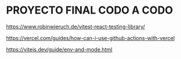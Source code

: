 # PROYECTO FINAL CODO A CODO

https://www.robinwieruch.de/vitest-react-testing-library/

https://vercel.com/guides/how-can-i-use-github-actions-with-vercel

https://vitejs.dev/guide/env-and-mode.html
